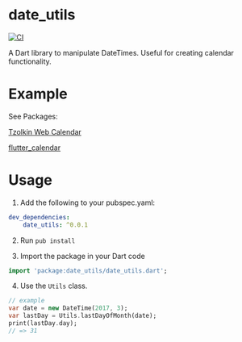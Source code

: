 # date_utils

[![CI](https://github.com/johnpryan/date_utils/workflows/Dart%20CI/badge.svg)](https://github.com/johnpryan/date_utils/actions?query=branch%3Amaster)

A Dart library to manipulate DateTimes. Useful for creating calendar functionality.

# Example

See Packages:

[Tzolkin Web Calendar](https://pub.dartlang.org/packages/tzolkin)

[flutter_calendar](https://github.com/apptreesoftware/flutter_calendar)

# Usage

1. Add the following to your pubspec.yaml:

```yaml
dev_dependencies:
    date_utils: ^0.0.1
```

2. Run `pub install`

3. Import the package in your Dart code

```dart
import 'package:date_utils/date_utils.dart';
```

4. Use the `Utils` class.

```dart
// example
var date = new DateTime(2017, 3);
var lastDay = Utils.lastDayOfMonth(date);
print(lastDay.day);
// => 31
```

